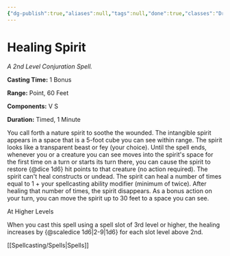 ```yaml
---
{"dg-publish":true,"aliases":null,"tags":null,"done":true,"classes":"Druid, Ranger,","spellLevel":2,"school":"Conjuration","source":"XGE","permalink":"/spells/healing-spirit/","dgHomeLink":false,"dgPassFrontmatter":true}
---
```


# Healing Spirit
*A 2nd Level Conjuration Spell.*

**Casting Time:** 1 Bonus

**Range:** Point, 60 Feet

**Components:** V S 

**Duration:** Timed, 1 Minute

You call forth a nature spirit to soothe the wounded. The intangible spirit appears in a space that is a 5-foot cube you can see within range. The spirit looks like a transparent beast or fey (your choice).
Until the spell ends, whenever you or a creature you can see moves into the spirit's space for the first time on a turn or starts its turn there, you can cause the spirit to restore {@dice 1d6} hit points to that creature (no action required). The spirit can't heal constructs or undead. The spirit can heal a number of times equal to 1 + your spellcasting ability modifier (minimum of twice). After healing that number of times, the spirit disappears.
As a bonus action on your turn, you can move the spirit up to 30 feet to a space you can see.

At Higher Levels

When you cast this spell using a spell slot of 3rd level or higher, the healing increases by {@scaledice 1d6|2-9|1d6} for each slot level above 2nd.

[[Spellcasting/Spells|Spells]]